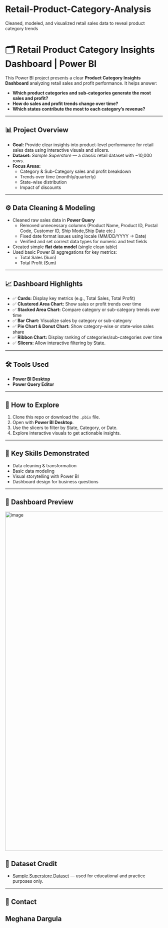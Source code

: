 # Retail-Product-Category-Analysis
Cleaned, modeled, and visualized retail sales data to reveal product category trends

# 🗂️ Retail Product Category Insights Dashboard | Power BI

This Power BI project presents a clear **Product Category Insights Dashboard** analyzing retail sales and profit performance. It helps answer:  
- **Which product categories and sub-categories generate the most sales and profit?**  
- **How do sales and profit trends change over time?**  
- **Which states contribute the most to each category’s revenue?**

---

## 📊 **Project Overview**

- **Goal:** Provide clear insights into product-level performance for retail sales data using interactive visuals and slicers.
- **Dataset:** *Sample Superstore* — a classic retail dataset with ~10,000 rows.
- **Focus Areas:**  
  - Category & Sub-Category sales and profit breakdown  
  - Trends over time (monthly/quarterly)  
  - State-wise distribution  
  - Impact of discounts

---

## ⚙️ **Data Cleaning & Modeling**

- Cleaned raw sales data in **Power Query**
  - Removed unnecessary columns (Product Name, Product ID, Postal Code, Customer ID, Ship Mode,Ship Date etc.)
  - Fixed date format issues using locale (MM/DD/YYYY → Date)
  - Verified and set correct data types for numeric and text fields
- Created simple **flat data model** (single clean table)
- Used basic Power BI aggregations for key metrics:
   - Total Sales (Sum)
   - Total Profit (Sum)
   
---

## 📈 **Dashboard Highlights**

- ✅ **Cards:** Display key metrics (e.g., Total Sales, Total Profit)
- ✅ **Clustered Area Chart:** Show sales or profit trends over time
- ✅ **Stacked Area Chart:** Compare category or sub-category trends over time
- ✅ **Bar Chart:** Visualize sales by category or sub-category
- ✅ **Pie Chart & Donut Chart:** Show category-wise or state-wise sales share
- ✅ **Ribbon Chart:** Display ranking of categories/sub-categories over time
- ✅ **Slicers:** Allow interactive filtering by State.

---

## 🛠️ **Tools Used**

- **Power BI Desktop**
- **Power Query Editor**

---

## 📂 **How to Explore**

1. Clone this repo or download the `.pbix` file.
2. Open with **Power BI Desktop**.
3. Use the slicers to filter by State, Category, or Date.
4. Explore interactive visuals to get actionable insights.

---

## 🧩 **Key Skills Demonstrated**

- Data cleaning & transformation
- Basic data modeling
- Visual storytelling with Power BI
- Dashboard design for business questions

---

## 📸 **Dashboard Preview**

<img width="1920" height="1080" alt="image" src="https://github.com/user-attachments/assets/cf4be3b5-370d-4dfc-a93b-29177553b5fd" />


## 📎 **Dataset Credit**

- [Sample Superstore Dataset](https://community.tableau.com/s/sample-superstore) — used for educational and practice purposes only.

---

## 🚀 **Contact**

**Meghana Dargula**  
---


